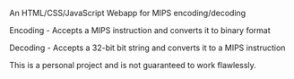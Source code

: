An HTML/CSS/JavaScript Webapp for MIPS encoding/decoding

Encoding - Accepts a MIPS instruction and converts it to binary format

Decoding - Accepts a 32-bit bit string and converts it to a MIPS instruction

This is a personal project and is not guaranteed to work flawlessly.
